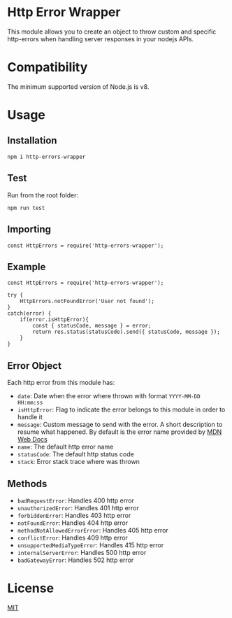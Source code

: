 # Http Error Wrapper

This module allows you to create an object to throw custom and specific http-errors when handling server responses in your nodejs APIs.

# Compatibility

The minimum supported version of Node.js is v8.

# Usage

## Installation

```
npm i http-errors-wrapper
```

## Test

Run from the root folder:

```
npm run test
```

## Importing

```
const HttpErrors = require('http-errors-wrapper');
```

## Example

```
const HttpErrors = require('http-errors-wrapper');

try {
    HttpErrors.notFoundError('User not found');
}
catch(error) {
    if(error.isHttpError){
        const { statusCode, message } = error;
        return res.status(statusCode).send({ statusCode, message });
    }
}

```

## Error Object

Each http error from this module has:

- `date`: Date when the error where thrown with format `YYYY-MM-DD HH:mm:ss`
- `isHttpError`: Flag to indicate the error belongs to this module in order to handle it
- `message`: Custom message to send with the error. A short description to resume what happened. By default is the error name provided by [MDN Web Docs](https://developer.mozilla.org/en-US/docs/Web/HTTP/Status)
- `name`: The default http error name
- `statusCode`: The default http status code
- `stack`: Error stack trace where was thrown

## Methods

- `badRequestError`: Handles 400 http error
- `unauthorizedError`: Handles 401 http error
- `forbiddenError`: Handles 403 http error
- `notFoundError`: Handles 404 http error
- `methodNotAllowedErrorError`: Handles 405 http error
- `conflictError`: Handles 409 http error
- `unsupportedMediaTypeError`: Handles 415 http error
- `internalServerError`: Handles 500 http error
- `badGatewayError`: Handles 502 http error

# License

[MIT](https://github.com/LuisFuenTech/http-errors-wrapper/blob/master/LICENSE)
